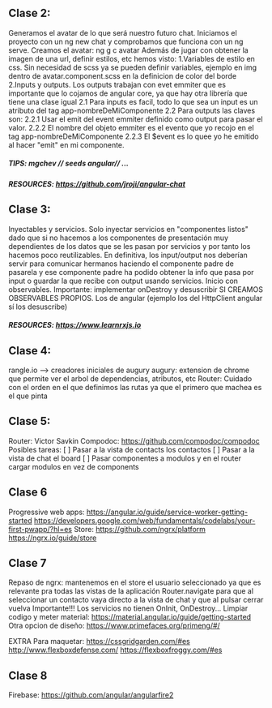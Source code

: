## Clase 2:
Generamos el avatar de lo que será nuestro futuro chat. 
Iniciamos el proyecto con un 
    ng new chat
y comprobamos que funciona con un ng serve.
Creamos el avatar:
    ng g c avatar
Además de jugar con obtener la imagen de una url, definir estilos, etc hemos visto:
1.Variables de estilo en css. Sin necesidad de scss ya se pueden definir variables, ejemplo en img dentro de avatar.component.scss en la definicion de color del borde
2.Inputs y outputs. Los outputs trabajan con evet emmiter que es importante que lo cojamos de angular core, ya que hay otra librería que tiene una clase igual
    2.1 Para inputs es facil, todo lo que sea un input es un atributo del tag app-nombreDeMiComponente
    2.2 Para outputs las claves son: 
        2.2.1 Usar el emit del event emmiter definido como output para pasar el valor. 
        2.2.2 El nombre del objeto emmiter es el evento que yo recojo en el tag app-nombreDeMiComponente
        2.2.3 El $event es lo quee yo he emitido al hacer "emit" en mi componente.
##### TIPS: mgchev // seeds angular// ...
##### RESOURCES: https://github.com/jroji/angular-chat

## Clase 3:
Inyectables y servicios. 
Solo inyectar servicios en "componentes listos" dado que si no hacemos a los componentes de presentación muy dependientes de los datos que se les pasan por servicios y por tanto los hacemos poco reutilizables. En definitiva, los input/output nos deberían servir para comunicar hermanos haciendo el componente padre de pasarela y ese componente padre ha podido obtener la info que pasa por input o guardar la que recibe con output usando servicios.
Inicio con observables.
Importante: implementar onDestroy y desuscribir SI CREAMOS OBSERVABLES PROPIOS. Los de angular (ejemplo los del HttpClient angular sí los desuscribe)
##### RESOURCES: https://www.learnrxjs.io

## Clase 4:
rangle.io --> creadores iniciales de augury
augury: extension de chrome que permite ver el arbol de dependencias, atributos, etc
Router:
Cuidado con el orden en el que definimos las rutas ya que el primero que machea es el que pinta

## Clase 5:
Router: Victor Savkin
Compodoc: https://github.com/compodoc/compodoc
Posibles tareas:
 [ ] Pasar a la vista de contacts los contactos
 [ ] Pasar a la vista de chat el board
 [ ] Pasar componentes a modulos y en el router cargar modulos en vez de components

## Clase 6
Progressive web apps:
https://angular.io/guide/service-worker-getting-started 
https://developers.google.com/web/fundamentals/codelabs/your-first-pwapp/?hl=es
Store:
https://github.com/ngrx/platform
https://ngrx.io/guide/store

## Clase 7 
Repaso de ngrx: mantenemos en el store el usuario seleccionado ya que es relevante pra todas las vistas de la aplicación
Router.navigate para que al seleccionar un contacto vaya directo a la vista de chat y que al pulsar cerrar vuelva
Importante!!! Los servicios no tienen OnInit, OnDestroy...
Limpiar codigo y meter material: https://material.angular.io/guide/getting-started
Otra opcion de diseño: https://www.primefaces.org/primeng/#/

EXTRA
Para maquetar: 
https://cssgridgarden.com/#es    http://www.flexboxdefense.com/  https://flexboxfroggy.com/#es

## Clase 8
Firebase: https://github.com/angular/angularfire2